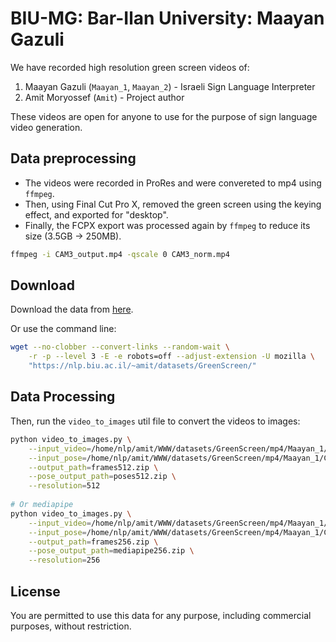 # BIU-MG: Bar-Ilan University: Maayan Gazuli

We have recorded high resolution green screen videos of:

1. Maayan Gazuli (`Maayan_1`, `Maayan_2`) - Israeli Sign Language Interpreter
2. Amit Moryossef (`Amit`) - Project author

These videos are open for anyone to use for the purpose of sign language video generation.

## Data preprocessing

- The videos were recorded in ProRes and were convereted to mp4 using `ffmpeg`.
- Then, using Final Cut Pro X, removed the green screen using the keying effect, and exported for "desktop".
- Finally, the FCPX export was processed again by `ffmpeg` to reduce its size (3.5GB -> 250MB).

```bash
ffmpeg -i CAM3_output.mp4 -qscale 0 CAM3_norm.mp4
```

## Download

Download the data from [here](https://nlp.biu.ac.il/~amit/datasets/GreenScreen/).

Or use the command line:

```bash
wget --no-clobber --convert-links --random-wait \
    -r -p --level 3 -E -e robots=off --adjust-extension -U mozilla \
    "https://nlp.biu.ac.il/~amit/datasets/GreenScreen/"
```

## Data Processing

Then, run the `video_to_images` util file to convert the videos to images:

```bash
python video_to_images.py \
    --input_video=/home/nlp/amit/WWW/datasets/GreenScreen/mp4/Maayan_1/CAM3_norm.mp4 \
    --input_pose=/home/nlp/amit/WWW/datasets/GreenScreen/mp4/Maayan_1/CAM3.openpose.pose \
    --output_path=frames512.zip \
    --pose_output_path=poses512.zip \
    --resolution=512
  
# Or mediapipe
python video_to_images.py \
    --input_video=/home/nlp/amit/WWW/datasets/GreenScreen/mp4/Maayan_1/CAM3_norm.mp4 \
    --input_pose=/home/nlp/amit/WWW/datasets/GreenScreen/mp4/Maayan_1/CAM3.holistic.pose \
    --output_path=frames256.zip \
    --pose_output_path=mediapipe256.zip \
    --resolution=256
```

## License

You are permitted to use this data for any purpose, including commercial purposes, without restriction.